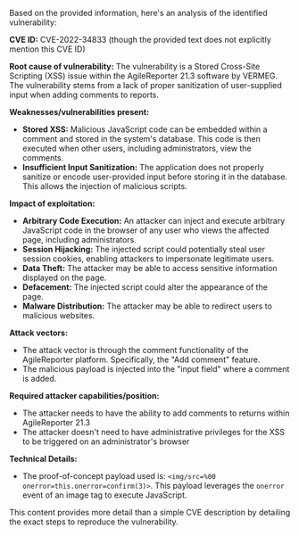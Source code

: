 Based on the provided information, here's an analysis of the identified vulnerability:

**CVE ID:** CVE-2022-34833 (though the provided text does not explicitly mention this CVE ID)

**Root cause of vulnerability:** The vulnerability is a Stored Cross-Site Scripting (XSS) issue within the AgileReporter 21.3 software by VERMEG. The vulnerability stems from a lack of proper sanitization of user-supplied input when adding comments to reports.

**Weaknesses/vulnerabilities present:**
*   **Stored XSS:** Malicious JavaScript code can be embedded within a comment and stored in the system's database. This code is then executed when other users, including administrators, view the comments.
*   **Insufficient Input Sanitization:** The application does not properly sanitize or encode user-provided input before storing it in the database. This allows the injection of malicious scripts.

**Impact of exploitation:**
*   **Arbitrary Code Execution:** An attacker can inject and execute arbitrary JavaScript code in the browser of any user who views the affected page, including administrators.
*   **Session Hijacking:** The injected script could potentially steal user session cookies, enabling attackers to impersonate legitimate users.
*   **Data Theft:** The attacker may be able to access sensitive information displayed on the page.
*   **Defacement:** The injected script could alter the appearance of the page.
*   **Malware Distribution:** The attacker may be able to redirect users to malicious websites.

**Attack vectors:**
*   The attack vector is through the comment functionality of the AgileReporter platform. Specifically, the "Add comment" feature.
*   The malicious payload is injected into the "input field" where a comment is added.

**Required attacker capabilities/position:**
*   The attacker needs to have the ability to add comments to returns within AgileReporter 21.3
*   The attacker doesn't need to have administrative privileges for the XSS to be triggered on an administrator's browser

**Technical Details:**

*   The proof-of-concept payload used is: `<img/src=%00 onerror=this.onerror=confirm(3)>`. This payload leverages the `onerror` event of an image tag to execute JavaScript.

This content provides more detail than a simple CVE description by detailing the exact steps to reproduce the vulnerability.